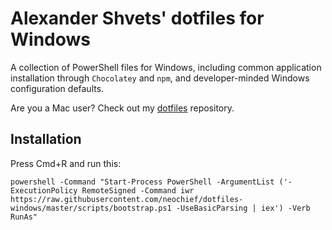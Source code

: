 # Alexander Shvets' dotfiles for Windows

A collection of PowerShell files for Windows, including common application installation through `Chocolatey` and `npm`, and developer-minded Windows configuration defaults.

Are you a Mac user? Check out my [dotfiles](https://github.com/neochief/dotfiles) repository.

## Installation

Press Cmd+R and run this:

```
powershell -Command "Start-Process PowerShell -ArgumentList ('-ExecutionPolicy RemoteSigned -Command iwr https://raw.githubusercontent.com/neochief/dotfiles-windows/master/scripts/bootstrap.ps1 -UseBasicParsing | iex') -Verb RunAs"
```